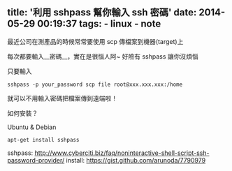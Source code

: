 title: '利用 sshpass 幫你輸入 ssh 密碼'
date: 2014-05-29 00:19:37
tags:
	- linux
	- note
---

最近公司在測產品的時候常常要使用 scp 傳檔案到機器(target)上

每次都要輸入__密碼__，實在是很惱人阿~ 好險有 sshpass 讓你沒煩惱

只要輸入
	
	sshpass -p your_password scp file root@xxx.xxx.xxx:/home

就可以不用輸入密碼把檔案傳到遠端啦！


如何安裝？

Ubuntu & Debian

	apt-get install sshpass

sshpass: http://www.cyberciti.biz/faq/noninteractive-shell-script-ssh-password-provider/
install: https://gist.github.com/arunoda/7790979